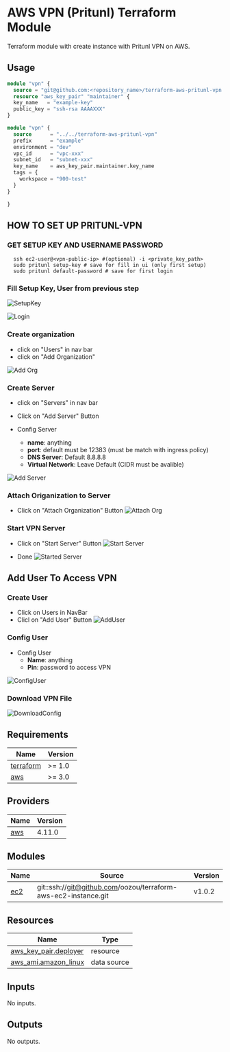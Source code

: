 # AWS VPN (Pritunl) Terraform Module

Terraform module with create instance with Pritunl VPN on AWS.

## Usage

```terraform
module "vpn" {
  source = "git@github.com:<repository_name>/terraform-aws-pritunl-vpn.git?ref=v0.0.0"
  resource "aws_key_pair" "maintainer" {
  key_name   = "example-key"
  public_key = "ssh-rsa AAAAXXX"
}

module "vpn" {
  source      = "../../terraform-aws-pritunl-vpn"
  prefix      = "example"
  environment = "dev"
  vpc_id      = "vpc-xxx"
  subnet_id   = "subnet-xxx"
  key_name    = aws_key_pair.maintainer.key_name
  tags = {
    workspace = "900-test"
  }
}

}
```

## HOW TO SET UP PRITUNL-VPN

### GET SETUP KEY AND USERNAME PASSWORD

```shell
  ssh ec2-user@<vpn-public-ip> #(optional) -i <private_key_path>
  sudo pritunl setup-key # save for fill in ui (only first setup)
  sudo pritunl default-password # save for first login
```

### Fill Setup Key, User from previous step

![SetupKey](docs/setup_setup_key.png "setup_setup_key")

![Login](docs/setup_login.png "setup_login")

### Create organization

- click on "Users" in nav bar
- click on "Add Organization"

![Add Org](docs/setup_add_org.png "setup_add_org")

### Create Server

- click on "Servers" in nav bar
- Click on "Add Server" Button

- Config Server
  - **name**: anything
  - **port**: default must be 12383 (must be match with ingress policy)
  - **DNS Server**: Default 8.8.8.8
  - **Virtual Network**: Leave Default (CIDR must be avalible)

![Add Server](docs/setup_add_server.png "setup_add_server")

### Attach Origanization to Server

- Click on "Attach Organization" Button
![Attach Org](docs/setup_attach_org_server.png "setup_attach_org_server")

### Start VPN Server

- Click on "Start Server" Button
![Start Server](docs/setup_start_server.png "setup_start_server")

- Done
![Started Server](docs/setup_started_server.png "setup_started_server")

## Add User To Access VPN

### Create User

- Click on Users in NavBar
- Clicl on "Add User" Button
![AddUser](docs/user_create_button.png "user_create_button")

### Config User

- Config User
  - **Name**: anything
  - **Pin**: password to access VPN

![ConfigUser](docs/user_config.png "user_config")

### Download VPN File

![DownloadConfig](docs/user_download_vpn_file.png "user_download_vpn_file")


<!-- BEGIN_TF_DOCS -->
## Requirements

| Name | Version |
|------|---------|
| <a name="requirement_terraform"></a> [terraform](#requirement\_terraform) | >= 1.0 |
| <a name="requirement_aws"></a> [aws](#requirement\_aws) | >= 3.0 |

## Providers

| Name | Version |
|------|---------|
| <a name="provider_aws"></a> [aws](#provider\_aws) | 4.11.0 |

## Modules

| Name | Source | Version |
|------|--------|---------|
| <a name="module_ec2"></a> [ec2](#module\_ec2) | git::ssh://git@github.com/oozou/terraform-aws-ec2-instance.git | v1.0.2 |

## Resources

| Name | Type |
|------|------|
| [aws_key_pair.deployer](https://registry.terraform.io/providers/hashicorp/aws/latest/docs/resources/key_pair) | resource |
| [aws_ami.amazon_linux](https://registry.terraform.io/providers/hashicorp/aws/latest/docs/data-sources/ami) | data source |

## Inputs

No inputs.

## Outputs

No outputs.
<!-- END_TF_DOCS -->
